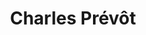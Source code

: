 ---
career: Cofondateur plutot.cool - Cofondateur, animateur du projet Reboot! -  Chef
  de projet en charge du développement numérique de l’agence BDC conseil -  Cofondateur,
  directeur de  Coopi
conditions: ''
description: Cofondateur et directeur de projet web à plutot.cool, membre fondateur
  de Reboot
domains:
- marketing
- communication
email: charles.prevot@gmail.com
linkedin: https://www.linkedin.com/in/prevotcharles/?originalSubdomain=fr
phone: ''
regions: Île-de-France
remote: Oui, c'est possible
services: Cours de communication responsable
title: Charles Prévôt
website: ''
---